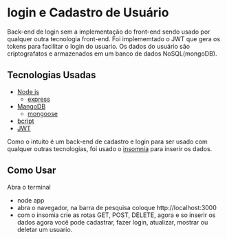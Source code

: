 # login e Cadastro de Usuário

Back-end de login sem a implementação do front-end sendo usado por qualquer outra tecnologia front-end. Foi implememtado o JWT que gera os tokens para facilitar o login do usuario. Os dados do usuário são criptografatos e armazenados em um banco de dados NoSQL(mongoDB).

## Tecnologias Usadas
* [Node js](https://nodejs.org/en/)
  * [express](https://expressjs.com/pt-br/)
* [MangoDB](https://mongodb.com/)
  * [mongoose](https://mongoosejs.com/)
* [bcript](https://www.npmjs.com/package/bcrypt)
* [JWT](https://jwt.io/)

Como o intuito é um back-end de cadastro e login para ser usado com qualquer outras tecnologias, foi usado o [insomnia](https://insomnia.rest/) para inserir os dados.

## Como Usar

Abra o terminal 
* node app
* abra o navegador, na barra de pesquisa coloque http://localhost:3000
* com o insomia crie as rotas GET, POST, DELETE, agora e so inserir os dados 
agora você pode cadastrar, fazer login, atualizar, mostrar ou deletar um usuario.

